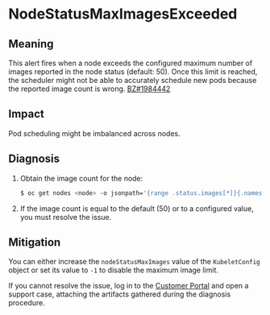# NodeStatusMaxImagesExceeded

## Meaning

This alert fires when a node exceeds the configured maximum number of images
reported in the node status (default: 50). Once this limit is reached, the
scheduler might not be able to accurately schedule new pods because the reported
image count is wrong. [BZ#1984442](https://bugzilla.redhat.com/1984442)

## Impact

Pod scheduling might be imbalanced across nodes.

## Diagnosis

1. Obtain the image count for the node:

   ```bash
   $ oc get nodes <node> -o jsonpath='{range .status.images[*]}{.names}{"\n"}{end}' | wc -l
   ```

2. If the image count is equal to the default (50) or to a configured value,
you must resolve the issue.

## Mitigation

You can either increase the `nodeStatusMaxImages` value of the `KubeletConfig`
object or set its value to `-1` to disable the maximum image limit.

If you cannot resolve the issue, log in to the
[Customer Portal](https://access.redhat.com) and open a support case,
attaching the artifacts gathered during the diagnosis procedure.
